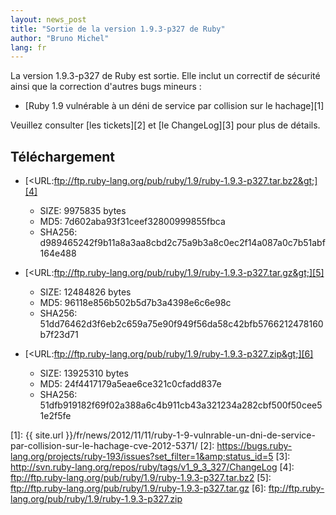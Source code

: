 ```yaml
---
layout: news_post
title: "Sortie de la version 1.9.3-p327 de Ruby"
author: "Bruno Michel"
lang: fr
---
```


La version 1.9.3-p327 de Ruby est sortie. Elle inclut un correctif de
sécurité ainsi que la correction d\'autres bugs mineurs :

* [Ruby 1.9 vulnérable à un déni de service par collision sur le
  hachage][1]

Veuillez consulter [les tickets][2] et [le ChangeLog][3] pour plus de
détails.

## Téléchargement

* [&lt;URL:ftp://ftp.ruby-lang.org/pub/ruby/1.9/ruby-1.9.3-p327.tar.bz2&gt;][4]
  * SIZE: 9975835 bytes
  * MD5: 7d602aba93f31ceef32800999855fbca
  * SHA256:
    d989465242f9b11a8a3aa8cbd2c75a9b3a8c0ec2f14a087a0c7b51abf164e488

* [&lt;URL:ftp://ftp.ruby-lang.org/pub/ruby/1.9/ruby-1.9.3-p327.tar.gz&gt;][5]
  * SIZE: 12484826 bytes
  * MD5: 96118e856b502b5d7b3a4398e6c6e98c
  * SHA256:
    51dd76462d3f6eb2c659a75e90f949f56da58c42bfb5766212478160b7f23d71

* [&lt;URL:ftp://ftp.ruby-lang.org/pub/ruby/1.9/ruby-1.9.3-p327.zip&gt;][6]
  * SIZE: 13925310 bytes
  * MD5: 24f4417179a5eae6ce321c0cfadd837e
  * SHA256:
    51dfb919182f69f02a388a6c4b911cb43a321234a282cbf500f50cee51e2f5fe



[1]: {{ site.url }}/fr/news/2012/11/11/ruby-1-9-vulnrable-un-dni-de-service-par-collision-sur-le-hachage-cve-2012-5371/
[2]: https://bugs.ruby-lang.org/projects/ruby-193/issues?set_filter=1&amp;status_id=5
[3]: http://svn.ruby-lang.org/repos/ruby/tags/v1_9_3_327/ChangeLog
[4]: ftp://ftp.ruby-lang.org/pub/ruby/1.9/ruby-1.9.3-p327.tar.bz2
[5]: ftp://ftp.ruby-lang.org/pub/ruby/1.9/ruby-1.9.3-p327.tar.gz
[6]: ftp://ftp.ruby-lang.org/pub/ruby/1.9/ruby-1.9.3-p327.zip
